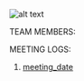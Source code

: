 ![alt text](https://github.com/SoftwareChimp/SoftwareChimp.github.io/blob/main/Chimp%20big.jpg?raw=true)

TEAM MEMBERS:

MEETING LOGS:

1) [meeting_date](https://github.com/JustAnotherDevFromLA/SoftwareChimp.github.io/blob/main/Meeting_Logs/Test_Log?raw=true)
